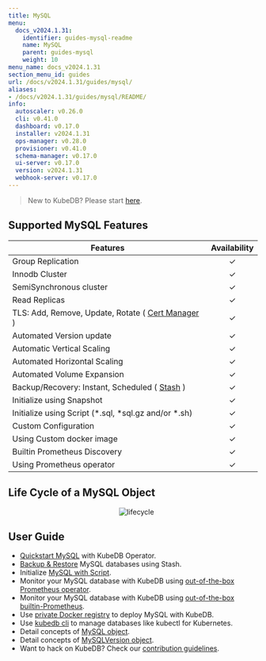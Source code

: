 ```yaml
---
title: MySQL
menu:
  docs_v2024.1.31:
    identifier: guides-mysql-readme
    name: MySQL
    parent: guides-mysql
    weight: 10
menu_name: docs_v2024.1.31
section_menu_id: guides
url: /docs/v2024.1.31/guides/mysql/
aliases:
- /docs/v2024.1.31/guides/mysql/README/
info:
  autoscaler: v0.26.0
  cli: v0.41.0
  dashboard: v0.17.0
  installer: v2024.1.31
  ops-manager: v0.28.0
  provisioner: v0.41.0
  schema-manager: v0.17.0
  ui-server: v0.17.0
  version: v2024.1.31
  webhook-server: v0.17.0
---
```


> New to KubeDB? Please start [here](/docs/v2024.1.31/README).

## Supported MySQL Features

| Features                                                                                | Availability |
| --------------------------------------------------------------------------------------- | :----------: |
| Group Replication                                                                       |   &#10003;   |
| Innodb Cluster                                                                          |   &#10003;   |
| SemiSynchronous cluster                                                                 |   &#10003;   |
| Read Replicas                                                                           |   &#10003;   |
| TLS: Add, Remove, Update, Rotate ( [Cert Manager](https://cert-manager.io/docs/) )      |   &#10003;   |
| Automated Version update                                                               |   &#10003;   |
| Automatic Vertical Scaling                                                              |   &#10003;   |
| Automated Horizontal Scaling                                                            |   &#10003;   |
| Automated Volume Expansion                                                              |   &#10003;   |
| Backup/Recovery: Instant, Scheduled ( [Stash](https://stash.run/) )                     |   &#10003;   |
| Initialize using Snapshot                                                               |   &#10003;   |
| Initialize using Script (\*.sql, \*sql.gz and/or \*.sh)                                 |   &#10003;   |
| Custom Configuration                                                                    |   &#10003;   |
| Using Custom docker image                                                               |   &#10003;   |
| Builtin Prometheus Discovery                                                            |   &#10003;   |
| Using Prometheus operator                                                               |   &#10003;   |

## Life Cycle of a MySQL Object

<p align="center">
  <img alt="lifecycle"  src="/docs/v2024.1.31/images/mysql/mysql-lifecycle.png" >
</p>

## User Guide

- [Quickstart MySQL](/docs/v2024.1.31/guides/mysql/quickstart/) with KubeDB Operator.
- [Backup & Restore](/docs/v2024.1.31/guides/mysql/backup/overview/) MySQL databases using Stash.
- Initialize [MySQL with Script](/docs/v2024.1.31/guides/mysql/initialization/).
- Monitor your MySQL database with KubeDB using [out-of-the-box Prometheus operator](/docs/v2024.1.31/guides/mysql/monitoring/prometheus-operator/).
- Monitor your MySQL database with KubeDB using [out-of-the-box builtin-Prometheus](/docs/v2024.1.31/guides/mysql/monitoring/builtin-prometheus/).
- Use [private Docker registry](/docs/v2024.1.31/guides/mysql/private-registry/) to deploy MySQL with KubeDB.
- Use [kubedb cli](/docs/v2024.1.31/guides/mysql/cli/) to manage databases like kubectl for Kubernetes.
- Detail concepts of [MySQL object](/docs/v2024.1.31/guides/mysql/concepts/database/).
- Detail concepts of [MySQLVersion object](/docs/v2024.1.31/guides/mysql/concepts/catalog/).
- Want to hack on KubeDB? Check our [contribution guidelines](/docs/v2024.1.31/CONTRIBUTING).
